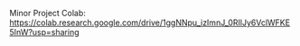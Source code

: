 Minor Project Colab: https://colab.research.google.com/drive/1ggNNpu_izImnJ_0RIlJy6VclWFKE5InW?usp=sharing

